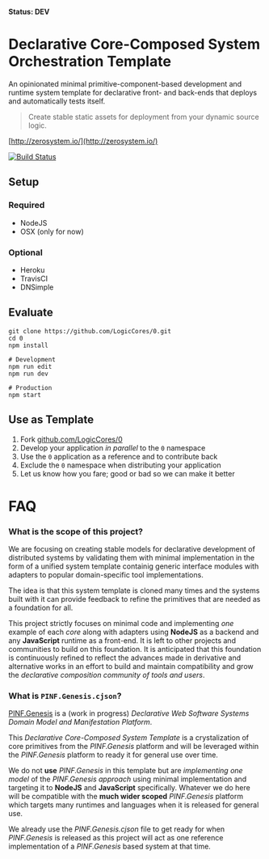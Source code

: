 **Status: DEV**

Declarative Core-Composed System Orchestration Template
=======================================================

An opinionated minimal primitive-component-based development and runtime system template for declarative front- and back-ends that deploys and automatically tests itself.

> Create stable static assets for deployment from your dynamic source logic.

[http://zerosystem.io/](http://zerosystem.io/)

[![Build Status](https://travis-ci.org/LogicCores/0.svg)](https://travis-ci.org/LogicCores/0)


Setup
-----

### Required

  * NodeJS
  * OSX (only for now)

### Optional

  * Heroku
  * TravisCI
  * DNSimple


Evaluate
--------

	git clone https://github.com/LogicCores/0.git
	cd 0
	npm install

	# Development
	npm run edit
	npm run dev

	# Production
	npm start


Use as Template
---------------

  1. Fork [github.com/LogicCores/0](https://github.com/LogicCores/0.git)
  2. Develop your application *in parallel* to the `0` namespace
  3. Use the `0` application as a reference and to contribute back
  4. Exclude the `0` namespace when distributing your application
  5. Let us know how you fare; good or bad so we can make it better


FAQ
===

### What is the scope of this project?

We are focusing on creating stable models for declarative development of distributed systems by validating them with minimal implementation in the form of a unified system template containig generic interface modules with adapters to popular domain-specific tool implementations.

The idea is that this system template is cloned many times and the systems built with it can provide feedback to refine the primitives that are needed as a foundation for all.

This project strictly focuses on minimal code and implementing *one* example of each *core* along with adapters using **NodeJS** as a backend and any **JavaScript** runtime as a front-end. It is left to other projects and communities to build on this foundation. It is anticipated that this foundation is continuously refined to reflect the advances made in derivative and alternative works in an effort to build and maintain compatibility and grow the *declarative composition community of tools and users*.

### What is `PINF.Genesis.cjson`?

[PINF.Genesis](https://github.com/pinf/genesis.pinf.org) is a (work in progress) *Declarative Web Software Systems Domain Model and Manifestation Platform*.

This *Declarative Core-Composed System Template* is a crystalization of core primitives from the *PINF.Genesis* platform and will be leveraged within the *PINF.Genesis* platform to ready it for general use over time.

We do not **use** *PINF.Genesis* in this template but are *implementing one model* of the *PINF.Genesis approach* using minimal implementation and targeting it to **NodeJS** and **JavaScript** specifically. Whatever we do here will be compatible with the **much wider scoped** *PINF.Genesis* platform which targets many runtimes and languages when it is released for general use.

We already use the *PINF.Genesis.cjson* file to get ready for when *PINF.Genesis* is released as this project will act as one reference implementation of a *PINF.Genesis* based system at that time.


